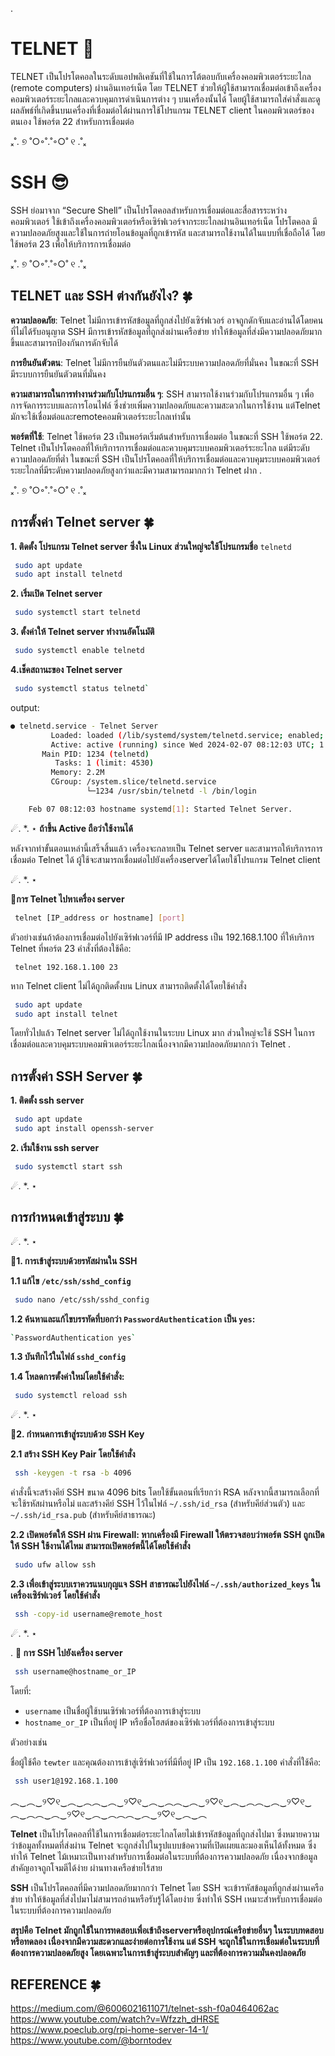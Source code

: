 ﻿.

#  TELNET 🙂

TELNET เป็นโปรโตคอลในระดับแอปพลิเคชันที่ใช้ในการโต้ตอบกับเครื่องคอมพิวเตอร์ระยะไกล (remote computers) ผ่านอินเทอร์เน็ต โดย TELNET ช่วยให้ผู้ใช้สามารถเชื่อมต่อเข้าถึงเครื่องคอมพิวเตอร์ระยะไกลและควบคุมการดำเนินการต่าง ๆ บนเครื่องนั้นได้ โดยผู้ใช้สามารถใส่คำสั่งและดูผลลัพธ์ที่เกิดขึ้นบนเครื่องที่เชื่อมต่อได้ผ่านการใช้โปรแกรม TELNET client ในคอมพิวเตอร์ของตนเอง ใช้พอร์ต 22 สำหรับการเชื่อมต่อ

ₓ˚. ୭ ˚○◦˚.˚◦○˚ ୧ .˚ₓ


# SSH    😎

SSH ย่อมาจาก “Secure Shell” เป็นโปรโตคอลสำหรับการเชื่อมต่อและสื่อสารระหว่างคอมพิวเตอร์ ใช้เข้าถึงเครื่องคอมพิวเตอร์หรือเซิร์ฟเวอร์จากระยะไกลผ่านอินเทอร์เน็ต โปรโตคอล มีความปลอดภัยสูงและใช้ในการถ่ายโอนข้อมูลที่ถูกเข้ารหัส และสามารถใช้งานได้ในแบบที่เชื่อถือได้ โดยใช้พอร์ต 23 เพื่อให้บริการการเชื่อมต่อ

ₓ˚. ୭ ˚○◦˚.˚◦○˚ ୧ .˚ₓ

## TELNET และ SSH ต่างกันยังไง? 🍀

**ความปลอดภัย**: Telnet ไม่มีการเข้ารหัสข้อมูลที่ถูกส่งไปยังเซิร์ฟเวอร์ อาจถูกดักจับและอ่านได้โดยคนที่ไม่ได้รับอนุญาต SSH มีการเข้ารหัสข้อมูลที่ถูกส่งผ่านเครือข่าย ทำให้ข้อมูลที่ส่งมีความปลอดภัยมากขึ้นและสามารถป้องกันการดักจับได้ 

**การยืนยันตัวตน**: Telnet ไม่มีการยืนยันตัวตนและไม่มีระบบความปลอดภัยที่มั่นคง ในขณะที่ SSH มีระบบการยืนยันตัวตนที่มั่นคง

**ความสามารถในการทำงานร่วมกับโปรแกรมอื่น ๆ**: SSH สามารถใช้งานร่วมกับโปรแกรมอื่น ๆ เพื่อการจัดการระบบและการโอนไฟล์ ซึ่งช่วยเพิ่มความปลอดภัยและความสะดวกในการใช้งาน แต่Telnet มักจะใช้เชื่อมต่อและremoteคอมพิวเตอร์ระยะไกลเท่านั้น 

**พอร์ตที่ใช้**: Telnet ใช้พอร์ต 23 เป็นพอร์ตเริ่มต้นสำหรับการเชื่อมต่อ ในขณะที่ SSH ใช้พอร์ต 22. Telnet เป็นโปรโตคอลที่ให้บริการการเชื่อมต่อและควบคุมระบบคอมพิวเตอร์ระยะไกล แต่มีระดับความปลอดภัยที่ต่ำ ในขณะที่ SSH เป็นโปรโตคอลที่ให้บริการเชื่อมต่อและควบคุมระบบคอมพิวเตอร์ระยะไกลที่มีระดับความปลอดภัยสูงกว่าและมีความสามารถมากกว่า Telnet ฝาก
.

ₓ˚. ୭ ˚○◦˚.˚◦○˚ ୧ .˚ₓ



##   การตั้งค่า Telnet server  🍀

**1. ติดตั้ง โปรแกรม Telnet server ซึ่งใน Linux ส่วนใหญ่จะใช้โปรแกรมชื่อ** `telnetd`
```bash		
 sudo apt update
 sudo apt install telnetd
```
**2. เริ่มเปิด Telnet server**
```bash
 sudo systemctl start telnetd
```
**3. ตั้งค่าให้ Telnet server ทำงานอัตโนมัติ**
```bash
 sudo systemctl enable telnetd
```	
**4.เช็คสถานะของ Telnet server**
```bash
 sudo systemctl status telnetd`
```

output:
```bash
● telnetd.service - Telnet Server
	     Loaded: loaded (/lib/systemd/system/telnetd.service; enabled; vendor preset: enabled)
	     Active: active (running) since Wed 2024-02-07 08:12:03 UTC; 1 day 15h ago
	   Main PID: 1234 (telnetd)
	      Tasks: 1 (limit: 4530)
	     Memory: 2.2M
	     CGroup: /system.slice/telnetd.service
	             └─1234 /usr/sbin/telnetd -l /bin/login

	Feb 07 08:12:03 hostname systemd[1]: Started Telnet Server.
```

☄. *. ⋆ **ถ้าขึ้น Active ถือว่าใช้งานได้** 

หลังจากทำขั้นตอนเหล่านี้เสร็จสิ้นแล้ว เครื่องจะกลายเป็น Telnet server และสามารถให้บริการการเชื่อมต่อ Telnet ได้ 
ผู้ใช้จะสามารถเชื่อมต่อไปยังเครื่องserverได้โดยใช้โปรแกรม Telnet client 

☄. *. ⋆

**💮การ Telnet ไปหาเครื่อง server** 
``` bash
 telnet [IP_address or hostname] [port]
```

ตัวอย่างเช่นถ้าต้องการเชื่อมต่อไปยังเซิร์ฟเวอร์ที่มี IP address เป็น 192.168.1.100 ที่ให้บริการ Telnet ที่พอร์ต 23 คำสั่งที่ต้องใช้คือ: 
```
 telnet 192.168.1.100 23 
```
หาก Telnet client ไม่ได้ถูกติดตั้งบน Linux สามารถติดตั้งได้โดยใช้คำสั่ง
``` bash
 sudo apt update
 sudo apt install telnet
```


โดยทั่วไปแล้ว Telnet server ไม่ได้ถูกใช้งานในระบบ Linux มาก ส่วนใหญ่จะใช้ SSH ในการเชื่อมต่อและควบคุมระบบคอมพิวเตอร์ระยะไกลเนื่องจากมีความปลอดภัยมากกว่า Telnet
.

## การตั้งค่า SSH Server 🍀

**1. ติดตั้ง ssh server**
```bash
 sudo apt update
 sudo apt install openssh-server
```
**2. เริ่มใช้งาน ssh server**
```bash
 sudo systemctl start ssh
```
☄. *. ⋆

## การกำหนดเข้าสู่ระบบ 🍀
☄. *. ⋆

**💮1. การเข้าสู่ระบบด้วยรหัสผ่านใน SSH**
	
**1.1 แก้ไข `/etc/ssh/sshd_config `**
```bash
 sudo nano /etc/ssh/sshd_config
```
**1.2  ค้นหาและแก้ไขบรรทัดที่บอกว่า `PasswordAuthentication` เป็น `yes`:**
```bash
`PasswordAuthentication yes`
```

**1.3 บันทึกไว้ในไฟล์ `sshd_config`**

**1.4  โหลดการตั้งค่าใหม่โดยใช้คำสั่ง:**

```bash
 sudo systemctl reload ssh
```

☄. *. ⋆
	
 **💮2. กำหนดการเข้าสู่ระบบด้วย SSH Key**

**2.1 สร้าง SSH Key Pair โดยใช้คำสั่ง**
```bash
 ssh -keygen -t rsa -b 4096
```	
คำสั่งนี้จะสร้างคีย์ SSH ขนาด 4096 bits โดยใช้ขั้นตอนที่เรียกว่า RSA หลังจากนี้สามารถเลือกที่จะใช้รหัสผ่านหรือไม่ และสร้างคีย์ SSH ไว้ในไฟล์ `~/.ssh/id_rsa` (สำหรับคีย์ส่วนตัว) และ `~/.ssh/id_rsa.pub` (สำหรับคีย์สาธารณะ)



****2.2 **เปิดพอร์ตให้ SSH ผ่าน Firewall**: หากเครื่องมี Firewall ให้ตรวจสอบว่าพอร์ต SSH ถูกเปิดให้ SSH ใช้งานได้ไหม สามารถเปิดพอร์ตนี้ได้โดยใช้คำสั่ง****
```bash
 sudo ufw allow ssh
```
**2.3  เพื่อเข้าสู่ระบบเราควรแนบกุญแจ SSH สาธารณะไปยังไฟล์ `~/.ssh/authorized_keys` ในเครื่องเซิร์ฟเวอร์ โดยใช้คำสั่ง**
```bash
 ssh -copy-id username@remote_host	
```
☄. *. ⋆



.
**💮 การ SSH ไปยังเครื่อง server** 
```bash
 ssh username@hostname_or_IP
```
โดยที่:
-   `username` เป็นชื่อผู้ใช้บนเซิร์ฟเวอร์ที่ต้องการเข้าสู่ระบบ
-   `hostname_or_IP` เป็นที่อยู่ IP หรือชื่อโฮสต์ของเซิร์ฟเวอร์ที่ต้องการเข้าสู่ระบบ

ตัวอย่างเช่น

ชื่อผู้ใช้คือ `tewter` และคุณต้องการเข้าสู่เซิร์ฟเวอร์ที่มีที่อยู่ IP เป็น `192.168.1.100` คำสั่งที่ใช้คือ:
```bash
 ssh user1@192.168.1.100
```

 

   

︵‿︵‿୨♡୧‿︵‿︵︵‿︵‿୨♡୧‿︵‿︵︵‿︵‿୨♡୧‿︵‿︵︵‿︵‿୨♡୧‿︵‿︵︵‿︵‿୨♡୧‿︵‿︵︵︵‿︵‿୨♡୧‿︵‿︵


**Telnet** เป็นโปรโตคอลที่ใช้ในการเชื่อมต่อระยะไกลโดยไม่เข้ารหัสข้อมูลที่ถูกส่งไปมา ซึ่งหมายความว่าข้อมูลทั้งหมดที่ส่งผ่าน Telnet จะถูกส่งไปในรูปแบบข้อความที่เปิดเผยและมองเห็นได้ทั้งหมด ซึ่งทำให้ Telnet ไม้เหมาะเป็นทางสำหรับการเชื่อมต่อในระบบที่ต้องการความปลอดภัย เนื่องจากข้อมูลสำคัญอาจถูกโจมตีได้ง่าย ผ่านทางเครือข่ายไร้สาย

**SSH** เป็นโปรโตคอลที่มีความปลอดภัยมากกว่า Telnet โดย SSH จะเข้ารหัสข้อมูลที่ถูกส่งผ่านเครือข่าย ทำให้ข้อมูลที่ส่งไปมาไม่สามารถอ่านหรือรับรู้ได้โดยง่าย ซึ่งทำให้ SSH เหมาะสำหรับการเชื่อมต่อในระบบที่ต้องการความปลอดภัย 

 **สรุปคือ Telnet มักถูกใช้ในการทดสอบเพื่อเข้าถึงserverหรืออุปกรณ์เครือข่ายอื่นๆ ในระบบทดสอบหรือทดลอง เนื่องจากมีความสะดวกและง่ายต่อการใช้งาน แต่ SSH จะถูกใช้ในการเชื่อมต่อในระบบที่ต้องการความปลอดภัยสูง โดยเฉพาะในการเข้าสู่ระบบสำคัญๆ และที่ต้องการความมั่นคงปลอดภัย**


 ##  REFERENCE 🍀

https://medium.com/@6006021611071/telnet-ssh-f0a0464062ac
https://www.youtube.com/watch?v=Wfzzh_dHRSE
https://www.poeclub.org/rpi-home-server-14-1/
https://www.youtube.com/@borntodev

